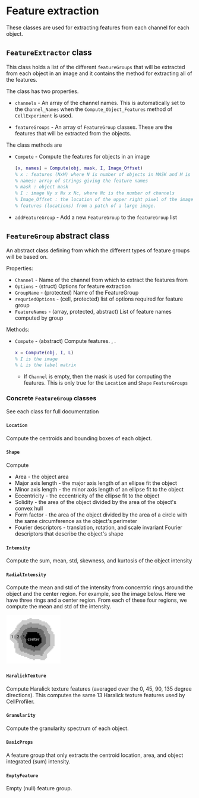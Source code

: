 # Feature extraction
These classes are used for extracting features from each channel for each object.

## `FeatureExtractor` class
This class holds a list of the different `featureGroups` that will be extracted from each object in an image and it contains the method for extracting all of the features.

The class has two properties.
* `channels` - An array of the channel names. This is automatically set to the `Channel_Names` when the `Compute_Object_Features` method of `CellExperiment` is used.

* `featureGroups` - An array of `FeatureGroup` classes. These are the features that will be extracted from the objects.

The class methods are

* `Compute` - Compute the features for objects in an image
  ```Matlab
  [x, names] = Compute(obj, mask, I, Image_Offset)
  % x : features (NxM) where N is number of objects in MASK and M is the number of features
  % names: array of strings giving the feature names
  % mask : object mask
  % I : image Ny x Nx x Nc, where Nc is the number of channels
  % Image_Offset : the location of the upper right pixel of the image I. Use this when extracting
  % features (locations) from a patch of a large image.
  ```

* `addFeatureGroup` - Add a new `FeatureGroup` to the `featureGroup` list

## `FeatureGroup` abstract class
An abstract class defining from which the different types of feature groups will be based on.

Properties:
* `Channel` - Name of the channel from which to extract the features from
* `Options` - (struct) Options for feature extraction
* `GroupName` - (protected) Name of the FeatureGroup
* `requriedOptions` - (cell, protected) list of options required for feature group
* `FeatureNames` - (array, protected, abstract) List of feature names computed by group

Methods:
* `Compute` - (abstract) Compute features. , .
  ```Matlab
  x = Compute(obj, I, L)
  % I is the image
  % L is the label matrix
  ```
  - If `Channel` is empty, then the mask is used for computing the features. This is only true for the `Location` and `Shape` `FeatureGroups`

### Concrete `FeatureGroup` classes
See each class for full documentation

#### `Location`
Compute the centroids and bounding boxes of each object.

#### `Shape`
Compute
* Area - the object area
* Major axis length - the major axis length of an ellipse fit the object
* Minor axis length - the minor axis length of an ellipse fit to the object
* Eccentricity - the eccentricity of the ellipse fit to the object
* Solidity - the area of the object divided by the area of the object's convex hull
* Form factor - the area of the object divided by the area of a circle with the same circumference as the object's perimeter
* Fourier descriptors - translation, rotation, and scale invariant Fourier descriptors that describe the object's shape

#### `Intensity`
Compute the sum, mean, std, skewness, and kurtosis of the object intensity

#### `RadialIntensity`
Compute the mean and std of the intensity from concentric rings around the object and the center region. For example, see the image below. Here we have three rings and a center region. From each of these four regions, we compute the mean and std of the intensity.


![Radial_Intensity](/docs/radialIntensity.PNG)
#### `HaralickTexture`
Compute Haralick texture features (averaged over the 0, 45, 90, 135 degree directions). This computes the same 13 Haralick texture features used by CellProfiler.

#### `Granularity`
Compute the granularity spectrum of each object.

#### `BasicProps`
A feature group that only extracts the centroid location, area, and object integrated (sum) intensity.

#### `EmptyFeature`
Empty (null) feature group.
